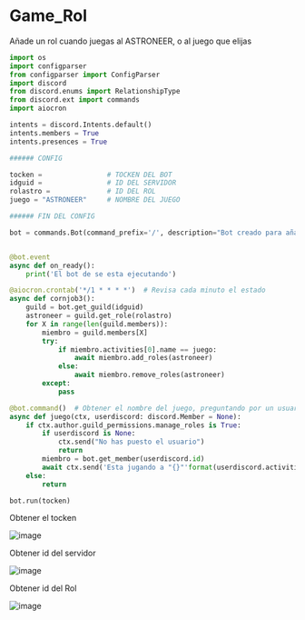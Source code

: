 # Game_Rol
 Añade un rol cuando juegas al ASTRONEER, o al juego que elijas

```python
import os
import configparser
from configparser import ConfigParser
import discord
from discord.enums import RelationshipType
from discord.ext import commands
import aiocron

intents = discord.Intents.default()
intents.members = True
intents.presences = True

###### CONFIG

tocken =                # TOCKEN DEL BOT
idguid =                # ID DEL SERVIDOR
rolastro =              # ID DEL ROL
juego = "ASTRONEER"     # NOMBRE DEL JUEGO

###### FIN DEL CONFIG

bot = commands.Bot(command_prefix='/', description="Bot creado para añadir role de astroneer, si esta jugando", intents=intents)


@bot.event
async def on_ready():
    print('El bot de se esta ejecutando')

@aiocron.crontab('*/1 * * * *')  # Revisa cada minuto el estado
async def cornjob3():
    guild = bot.get_guild(idguid)
    astroneer = guild.get_role(rolastro)
    for X in range(len(guild.members)):
        miembro = guild.members[X]
        try:
            if miembro.activities[0].name == juego:
                await miembro.add_roles(astroneer)
            else:
                await miembro.remove_roles(astroneer)
        except:
            pass

@bot.command()  # Obtener el nombre del juego, preguntando por un usuario
async def juego(ctx, userdiscord: discord.Member = None):
    if ctx.author.guild_permissions.manage_roles is True:
        if userdiscord is None:
            ctx.send("No has puesto el usuario")
            return
        miembro = bot.get_member(userdiscord.id)
        await ctx.send('Esta jugando a "{}"'format(userdiscord.activities[0].name))
    else:
        return

bot.run(tocken)
```

Obtener el tocken

![image](https://user-images.githubusercontent.com/10135600/149390451-9108d5cb-ed8e-4eb5-a195-0ac23361c602.png)

Obtener id del servidor

![image](https://user-images.githubusercontent.com/10135600/149390872-305d5c4d-7c17-4012-86dc-d18929b0466d.png)

Obtener id del Rol

![image](https://user-images.githubusercontent.com/10135600/149391331-89e0c470-829b-489d-8a60-0c2c75dbc7c9.png)




